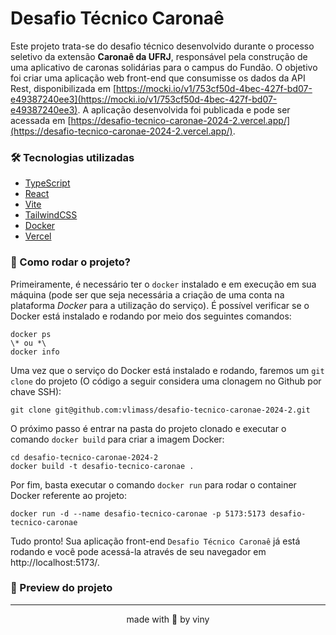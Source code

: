 # Desafio Técnico Caronaê

Este projeto trata-se do desafio técnico desenvolvido durante o processo seletivo da extensão **Caronaê da UFRJ**, responsável pela construção de uma aplicativo de caronas solidárias para o campus do Fundão. O objetivo foi criar uma aplicação web front-end que consumisse os dados da API Rest, disponibilizada em [https://mocki.io/v1/753cf50d-4bec-427f-bd07-e49387240ee3](https://mocki.io/v1/753cf50d-4bec-427f-bd07-e49387240ee3). A aplicação desenvolvida foi publicada e pode ser acessada em [https://desafio-tecnico-caronae-2024-2.vercel.app/](https://desafio-tecnico-caronae-2024-2.vercel.app/).

### 🛠 Tecnologias utilizadas

* [TypeScript](https://www.typescriptlang.org/)
* [React](https://react.dev/)
* [Vite](https://vitejs.dev/)
* [TailwindCSS](https://tailwindcss.com/) 
* [Docker](https://www.docker.com/)
* [Vercel](https://vercel.com/home)

### 🐳 Como rodar o projeto?

Primeiramente, é necessário ter o `docker` instalado e em execução em sua máquina (pode ser que seja necessária a criação de uma conta na plataforma *Docker* para a utilização do serviço). É possível verificar se o Docker está instalado e rodando por meio dos seguintes comandos: 
```
docker ps 
\* ou *\
docker info
```

Uma vez que o serviço do Docker está instalado e rodando, faremos um `git clone` do projeto (O código a seguir considera uma clonagem no Github por chave SSH):
```
git clone git@github.com:vlimass/desafio-tecnico-caronae-2024-2.git
```

O próximo passo é entrar na pasta do projeto clonado e executar o comando `docker build` para criar a imagem Docker: 
```
cd desafio-tecnico-caronae-2024-2 
docker build -t desafio-tecnico-caronae . 
```

Por fim, basta executar o comando `docker run` para rodar o container Docker referente ao projeto: 
```
docker run -d --name desafio-tecnico-caronae -p 5173:5173 desafio-tecnico-caronae
```

Tudo pronto! Sua aplicação front-end `Desafio Técnico Caronaê` já está rodando e você pode acessá-la através de seu navegador em http://localhost:5173/.

### 📸 Preview do projeto

<hr>
<div align="center">made with 🤍 by viny</div>